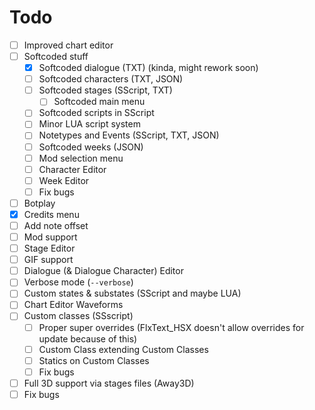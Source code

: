 # Todo

- [ ] Improved chart editor
- [ ] Softcoded stuff
	- [X] Softcoded dialogue (TXT) (kinda, might rework soon)
	- [ ] Softcoded characters (TXT, JSON)
	- [ ] Softcoded stages (SScript, TXT)
        - [ ] Softcoded main menu
	- [ ] Softcoded scripts in SScript
	- [ ] Minor LUA script system
	- [ ] Notetypes and Events (SScript, TXT, JSON)
	- [ ] Softcoded weeks (JSON)
    - [ ] Mod selection menu
    - [ ] Character Editor
    - [ ] Week Editor
    - [ ] Fix bugs
- [ ] Botplay
- [X] Credits menu
- [ ] Add note offset
- [ ] Mod support
- [ ] Stage Editor
- [ ] GIF support
- [ ] Dialogue (& Dialogue Character) Editor
- [ ] Verbose mode (`--verbose`)
- [ ] Custom states & substates (SScript and maybe LUA)
- [ ] Chart Editor Waveforms
- [ ] Custom classes (SSscript)
	- [ ] Proper super overrides (FlxText_HSX doesn't allow overrides for update because of this)
	- [ ] Custom Class extending Custom Classes
	- [ ] Statics on Custom Classes
	- [ ] Fix bugs
- [ ] Full 3D support via stages files (Away3D)
- [ ] Fix bugs
